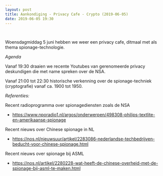 ```yaml
---
layout: post
title: Aankondiging - Privacy Cafe - Crypto (2019-06-05)
date: 2019-06-05 19:30
---
```


<BR/>

Woensdagmiddag 5 juni hebben we weer een privacy cafe, ditmaal met als thema spionage-technologie.

*Agenda* 

Vanaf 19:30 draaien we recente Youtubes van gerenomeerde privacy deskundigen die met name spreken over de NSA.

Vanaf 21:00 tot 22:30 historische verkenning over de spionage-techniek (cryptografie) vanaf ca. 1900 tot 1950.

*Referenties:*

Recent radioprogramma over spionagediensten zoals de NSA 
- https://www.nporadio1.nl/argos/onderwerpen/498308-philips-textlite-en-amerikaanse-spionage

Recent nieuws over Chinese spionage in NL
- https://nos.nl/nieuwsuur/artikel/2283086-nederlandse-techbedrijven-beducht-voor-chinese-spionage.html

Recent nieuws over spionage bij ASML
- https://nos.nl/artikel/2280228-wat-heeft-de-chinese-overheid-met-de-spionage-bij-asml-te-maken.html